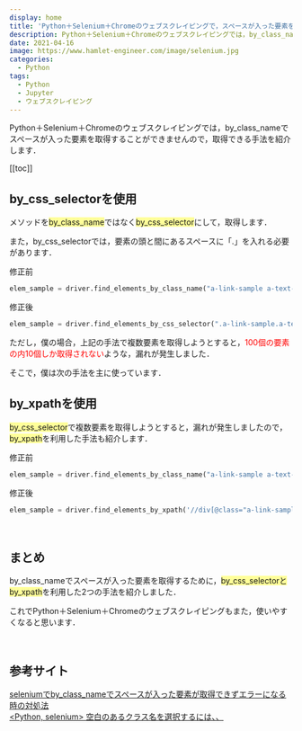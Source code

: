 ```yaml
---
display: home
title: 'Python＋Selenium＋Chromeのウェブスクレイピングで，スペースが入った要素を取得する'
description: Python＋Selenium＋Chromeのウェブスクレイピングでは，by_class_nameでスペースが入った要素を取得することができませんので，取得できる手法を紹介します．
date: 2021-04-16
image: https://www.hamlet-engineer.com/image/selenium.jpg
categories: 
  - Python
tags:
  - Python
  - Jupyter
  - ウェブスクレイピング
---
```

Python＋Selenium＋Chromeのウェブスクレイピングでは，by_class_nameでスペースが入った要素を取得することができませんので，取得できる手法を紹介します．<br>
<!-- more -->




[[toc]]

## by_css_selectorを使用
メソッドを<span style="background-color: #ffff99;">by_class_name</span>ではなく<span style="background-color: #ffff99;">by_css_selector</span>にして，取得します．

また，by_css_selectorでは，要素の頭と間にあるスペースに「.」を入れる必要があります．

修正前
```python
elem_sample = driver.find_elements_by_class_name("a-link-sample a-text-normal")
```

修正後
```python
elem_sample = driver.find_elements_by_css_selector(".a-link-sample.a-text-normal")
```

ただし，僕の場合，上記の手法で複数要素を取得しようとすると，<span style="color: #ff0000;">100個の要素の内10個しか取得されない</span>ような，漏れが発生しました．

そこで，僕は次の手法を主に使っています．
<br>

## by_xpathを使用
<span style="background-color: #ffff99;">by_css_selector</span>で複数要素を取得しようとすると，漏れが発生しましたので，<span style="background-color: #ffff99;">by_xpath</span>を利用した手法も紹介します．

修正前
```python
elem_sample = driver.find_elements_by_class_name("a-link-sample a-text-normal")
```

修正後
```python
elem_sample = driver.find_elements_by_xpath('//div[@class="a-link-sample a-text-normal"]')
```
<br>

## まとめ
by_class_nameでスペースが入った要素を取得するために，<span style="background-color: #ffff99;">by_css_selectorとby_xpath</span>を利用した2つの手法を紹介しました．

これでPython＋Selenium＋Chromeのウェブスクレイピングもまた，使いやすくなると思います．

<br>

## 参考サイト
[seleniumでby_class_nameでスペースが入った要素が取得できずエラーになる時の対処法](https://qiita.com/hanonaibaobabu/items/e547410865d857aa25ec)<br>
[<Python, selenium> 空白のあるクラス名を選択するには、、](https://nekoyukimmm.hatenablog.com/entry/2017/05/09/090117)<br>

<ClientOnly>
  <CallInArticleAdsense />
</ClientOnly>